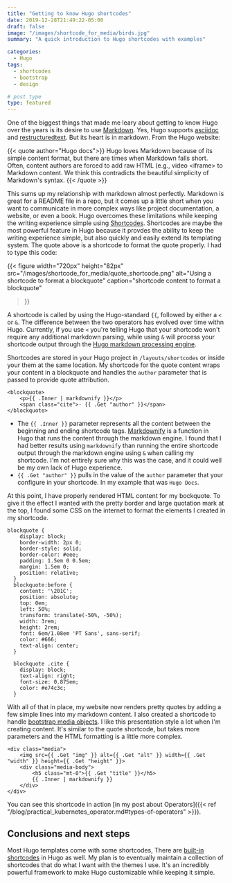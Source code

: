 ```yaml
---
title: "Getting to know Hugo shortcodes"
date: 2019-12-28T21:49:22-05:00
draft: false
image: "/images/shortcode_for_media/birds.jpg"
summary: "A quick introduction to Hugo shortcodes with examples"

categories: 
  - Hugo
tags:
  - shortcodes
  - bootstrap
  - design

# post type
type: featured
---
```


One of the biggest things that made me leary about getting to know Hugo over the years is its desire to use [Markdown](https://www.markdownguide.org/basic-syntax/). Yes, Hugo supports [asciidoc](http://asciidoc.org/) and [restructuredtext](https://docutils.sourceforge.io/rst.html). But its heart is in markdown. From the Hugo website:

{{< quote author="Hugo docs">}}
Hugo loves Markdown because of its simple content format, but there are times when Markdown falls short. Often, content authors are forced to add raw HTML (e.g., video &lt;iframe&gt; to Markdown content. We think this contradicts the beautiful simplicity of Markdown's syntax.
{{< /quote >}}

This sums up my relationship with markdown almost perfectly. Markdown is great for a README file in a repo, but it comes up a little short when you want to communicate in more complex ways like project documentation, a website, or even a book. Hugo overcomes these limitations while keeping the writing experience simple using [Shortcodes](https://gohugo.io/content-management/shortcodes/). Shortcodes are maybe the most powerful feature in Hugo because it provdes the ability to keep the writing experience simple, but also quickly and easily extend its templating system. The quote above is a shortcode to format the quote properly. I had to type this code:

{{< figure 
width="720px" height="82px"
src="/images/shortcode_for_media/quote_shortcode.png"
alt="Using a shortcode to format a blockquote"
caption="shortcode content to format a blockquote"
>}}

A shortcode is called by using the Hugo-standard `{{`, followed by either a `<` or `&`. The difference between the two operators has evolved over time withn Hugo. Currently, if you use `<` you're telling Hugo that your shortcode won't require any additional markdown parsing, while using `&` will process your shortcode output through the [Hugo markdown processing engine](https://gohugo.io/getting-started/configuration-markup/#goldmark).

Shortcodes are stored in your Hugo project in `/layouts/shortcodes` or inside your them at the same location. My shortcode for the quote content wraps your content in a blockquote and handles the `author` parameter that is passed to provide quote attribution.

```
<blockquote>
    <p>{{ .Inner | markdownify }}</p>
    <span class="cite">- {{ .Get "author" }}</span>
</blockquote>
```

* The `{{ .Inner }}` parameter represents all the content between the beginning and ending shortcode tags. [Markdownify](https://gohugo.io/functions/markdownify/) is a function in Hugo that runs the content through the markdown engine. I found that I had better results using `markdownify` than running the entire shortcode output through the markdown engine using `&` when calling my shortcode. I'm not entirely sure why this was the case, and it could well be my own lack of Hugo experience. 
* `{{ .Get "author" }}` pulls in the value of the `author` parameter that your configure in your shortcode. In my example that was `Hugo Docs`. 

At this point, I have properly rendered HTML content for my bockquote. To give it the effect I wanted with the pretty border and large quotation mark at the top, I found some CSS on the internet to format the elements I created in my shortcode. 

```
blockquote {
    display: block;
    border-width: 2px 0;
    border-style: solid;
    border-color: #eee;
    padding: 1.5em 0 0.5em;
    margin: 1.5em 0;
    position: relative;
  }
  blockquote:before {
    content: '\201C';
    position: absolute;
    top: 0em;
    left: 50%;
    transform: translate(-50%, -50%);
    width: 3rem;
    height: 2rem;
    font: 6em/1.08em 'PT Sans', sans-serif;
    color: #666;
    text-align: center;
  }

  blockquote .cite {
    display: block;
    text-align: right;
    font-size: 0.875em;
    color: #e74c3c;
  }
```

With all of that in place, my website now renders pretty quotes by adding a few simple lines into my markdown content. I also created a shortcode to handle [bootstrap media objects](https://getbootstrap.com/docs/4.0/layout/media-object/). I like this presentation style a lot when I'm creating content. It's similar to the quote shortcode, but takes more parameters and the HTML formatting is a little more complex. 

```
<div class="media">
    <img src={{ .Get "img" }} alt={{ .Get "alt" }} width={{ .Get "width" }} height={{ .Get "height" }}>
    <div class="media-body">
        <h5 class="mt-0">{{ .Get "title" }}</h5>
        {{ .Inner | markdownify }}
    </div>   
</div>
```

You can see this shortcode in action [in my post about Operators]({{< ref "/blog/practical_kubernetes_operator.md#types-of-operators" >}}). 

## Conclusions and next steps
Most Hugo templates come with some shortcodes, There are [built-in shortcodes](https://gohugo.io/content-management/shortcodes/#use-hugos-built-in-shortcodes) in Hugo as well. My plan is to eventually maintain a collection of shortcodes that do what I want with the themes I use. It's an incredibly powerful framework to make Hugo customizable while keeping it simple.